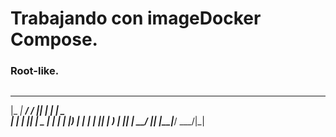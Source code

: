 # Trabajando con imageDocker Compose.
### Root-like. 
```

```

 _____ _____ ____ ____  _   _ ____
|_   _| ____/ ___/ ___|| | | |  _ \
  | | |  _|| |   \___ \| | | | |_) |
  | | | |__| |___ ___) | |_| |  __/
  |_| |_____\____|____/ \___/|_|

```

